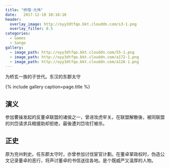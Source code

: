 ```yaml
---
title: "桥瑁·元伟"
date:   2017-12-10 10:16:16
header:
  overlay_image: http://oyy3dtfqo.bkt.clouddn.com/s3-1.png
  overlay_filter: 0.5
categories:
  - Games
  - Sango
gallery:
  - image_path: http://oyy3dtfqo.bkt.clouddn.com/55-1.png
  - image_path: http://oyy3dtfqo.bkt.clouddn.com/a172-1.png
  - image_path: http://oyy3dtfqo.bkt.clouddn.com/a126-1.png
---
```


为桥玄一族的子世代。东汉的东郡太守

{% include gallery caption=page.title %}

## 演义

参加曹操发起的反董卓联盟的诸侯之一，曾进攻虎牢关。在联盟解散後，被同联盟的刘岱请求兵粮援助却拒绝，最後遭刘岱攻打被杀。

## 正史

原为兖州刺史。任东郡太守时，亦曾参加讨伐宦官计劃。在董卓掌政权时，伪造公文记录董卓的恶行，将声讨董卓的书信送往各地。是个既威严又温厚的人物。